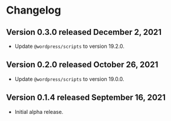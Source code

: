 # Changelog
## Version 0.3.0 released December 2, 2021

- Update `@wordpress/scripts` to version 19.2.0.

## Version 0.2.0 released October 26, 2021

- Update `@wordpress/scripts` to version 19.0.0.

## Version 0.1.4 released September 16, 2021

- Initial alpha release.

